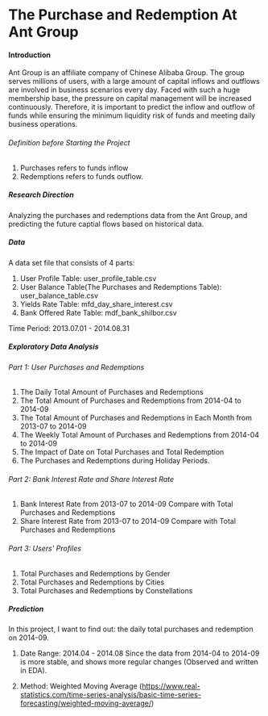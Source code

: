 # The Purchase and Redemption At Ant Group
#### Introduction
Ant Group is an affiliate company of Chinese Alibaba Group. The group serves millions of users, with a large amount of capital inflows and outflows are involved in business scenarios every day. Faced with such a huge membership base, the pressure on capital management will be increased  continuously. Therefore, it is important to predict the inflow and outflow of funds while ensuring the minimum liquidity risk of funds and meeting daily business operations.
###### Definition before Starting the Project
1. Purchases refers to funds inflow
2. Redemptions refers to funds outflow.

#####  Research Direction
Analyzing the purchases and redemptions data from the Ant Group, and predicting the future captial flows based on historical data. 

##### Data
A data set file that consists of 4 parts:
1. User Profile Table: user_profile_table.csv
2. User Balance Table(The Purchases and Redemptions Table): user_balance_table.csv
3. Yields Rate Table: mfd_day_share_interest.csv
4. Bank Offered Rate Table: mdf_bank_shilbor.csv

Time Period: 2013.07.01 - 2014.08.31

##### Exploratory Data Analysis
###### Part 1: User Purchases and Redemptions
1. The Daily Total Amount of Purchases and Redemptions
2. The Total Amount of Purchases and Redemptions from 2014-04 to 2014-09
3. The Total Amount of Purchases and Redemptions in Each Month from 2013-07 to 2014-09
4. The Weekly Total Amount of Purchases and Redemptions from 2014-04 to 2014-09
5. The Impact of Date on Total Purchases and Total Redemption
6. The Purchases and Redemptions during Holiday Periods.

###### Part 2: Bank Interest Rate and Share Interest Rate
1. Bank Interest Rate from 2013-07 to 2014-09 Compare with Total Purchases and Redemptions
2. Share Interest Rate from 2013-07 to 2014-09 Compare with Total Purchases and Redemptions

###### Part 3: Users' Profiles
1. Total Purchases and Redemptions by Gender
2. Total Purchases and Redemptions by Cities
3. Total Purchases and Redemptions by Constellations

##### Prediction
In this project, I want to find out: the daily total purchases and redemption on 2014-09.

1. Date Range: 2014.04 - 2014.08
Since the data from 2014-04 to 2014-09 is more stable, and shows more regular changes (Observed and written in EDA).

2. Method: Weighted Moving Average (https://www.real-statistics.com/time-series-analysis/basic-time-series-forecasting/weighted-moving-average/)



